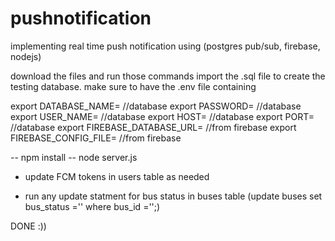 # pushnotification

implementing real time push notification using (postgres pub/sub, firebase, nodejs)

download the files and run those commands
import the .sql file to create the testing database.
make sure to have the .env file containing 


export DATABASE_NAME=               //database
export PASSWORD=                   //database
export USER_NAME=                 //database
export HOST=                     //database
export PORT=                    //database
export FIREBASE_DATABASE_URL=  //from firebase 
export FIREBASE_CONFIG_FILE=  //from firebase 


-- npm install 
-- node server.js

- update FCM tokens in users table as needed

- run any update statment for bus status in buses table (update buses set bus_status ='' where bus_id ='';)  

DONE :))
